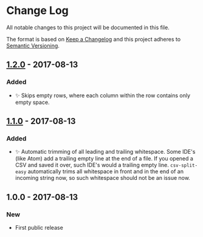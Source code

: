 # Change Log
All notable changes to this project will be documented in this file.

The format is based on [Keep a Changelog](http://keepachangelog.com/)
and this project adheres to [Semantic Versioning](http://semver.org/).

## [1.2.0] - 2017-08-13
### Added
- ✨ Skips empty rows, where each column within the row contains only empty space.

## [1.1.0] - 2017-08-13
### Added
- ✨ Automatic trimming of all leading and trailing whitespace. Some IDE's (like Atom) add a trailing empty line at the end of a file. If you opened a CSV and saved it over, such IDE's would a trailing empty line. `csv-split-easy` automatically trims all whitespace in front and in the end of an incoming string now, so such whitespace should not be an issue now.

## 1.0.0 - 2017-08-13
### New
- First public release

[1.2.0]: https://github.com/codsen/csv-split-easy/compare/v1.1.0...v1.2.0
[1.1.0]: https://github.com/codsen/csv-split-easy/compare/v1.0.2...v1.1.0
